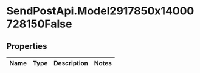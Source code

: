 # SendPostApi.Model2917850x14000728150False

## Properties
Name | Type | Description | Notes
------------ | ------------- | ------------- | -------------


